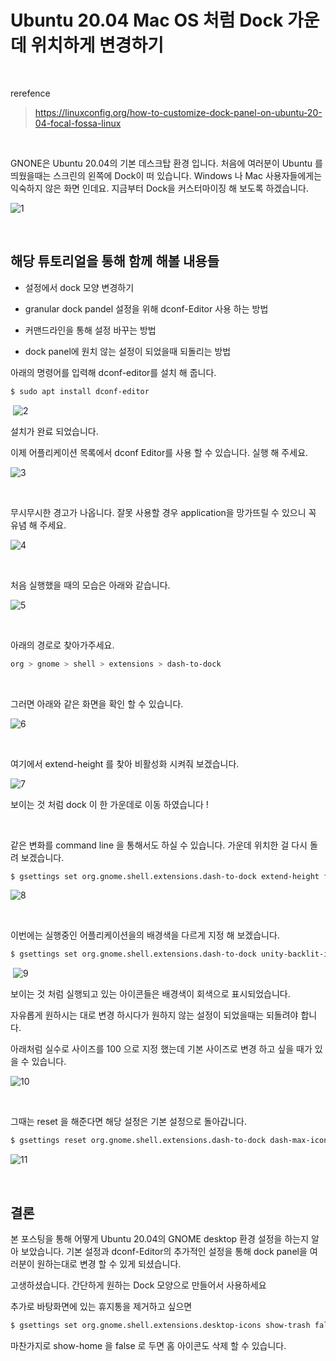 # Ubuntu 20.04 Mac OS 처럼 Dock 가운데 위치하게 변경하기

​	

rerefence

> https://linuxconfig.org/how-to-customize-dock-panel-on-ubuntu-20-04-focal-fossa-linux

​	

GNONE은 Ubuntu 20.04의 기본 데스크탑 환경 입니다. 처음에 여러분이 Ubuntu 를 띄웠을때는 스크린의 왼쪽에 Dock이 떠 있습니다. Windows 나 Mac 사용자들에게는 익숙하지 않은 화면 인데요. 지금부터 Dock을 커스터마이징 해 보도록 하겠습니다.

![1](https://raw.githubusercontent.com/Shane-Park/markdownBlog/master/OS/linux/ubuntu/dock.assets/1.png)

​	

## 해당 튜토리얼을 통해 함께 해볼 내용들

- 설정에서 dock 모양 변경하기

- granular dock pandel 설정을 위해 dconf-Editor 사용 하는 방법 

- 커맨드라인을 통해 설정 바꾸는 방법

- dock panel에 원치 않는 설정이 되었을때 되돌리는 방법

  

아래의 명령어를 입력해 dconf-editor를 설치 해 줍니다.

```bash
$ sudo apt install dconf-editor
```

​			![2](https://raw.githubusercontent.com/Shane-Park/markdownBlog/master/OS/linux/ubuntu/dock.assets/2.png)

설치가 완료 되었습니다.



이제 어플리케이션 목록에서 dconf Editor를 사용 할 수 있습니다. 실행 해 주세요.	

![3](https://raw.githubusercontent.com/Shane-Park/markdownBlog/master/OS/linux/ubuntu/dock.assets/3.png)	

​	

무시무시한 경고가 나옵니다. 잘못 사용할 경우 application을 망가뜨릴 수 있으니 꼭 유념 해 주세요.

![4](https://raw.githubusercontent.com/Shane-Park/markdownBlog/master/OS/linux/ubuntu/dock.assets/4.png)

​		

처음 실행했을 때의 모습은 아래와 같습니다.

![5](https://raw.githubusercontent.com/Shane-Park/markdownBlog/master/OS/linux/ubuntu/dock.assets/5.png)

​	

아래의 경로로 찾아가주세요.

```bash
org > gnome > shell > extensions > dash-to-dock
```

​	

그러면 아래와 같은 화면을 확인 할 수 있습니다.

![6](https://raw.githubusercontent.com/Shane-Park/markdownBlog/master/OS/linux/ubuntu/dock.assets/6.png)

​	

여기에서 extend-height 를 찾아 비활성화 시켜줘 보겠습니다.

![7](https://raw.githubusercontent.com/Shane-Park/markdownBlog/master/OS/linux/ubuntu/dock.assets/7.png)

보이는 것 처럼 dock 이 한 가운데로 이동 하였습니다 !

​	

같은 변화를 command line 을 통해서도 하실 수 있습니다. 가운데 위치한 걸 다시 돌려 보겠습니다.

```bash
$ gsettings set org.gnome.shell.extensions.dash-to-dock extend-height false
```

![8](https://raw.githubusercontent.com/Shane-Park/markdownBlog/master/OS/linux/ubuntu/dock.assets/8.png)

​	

이번에는 실행중인 어플리케이션을의 배경색을 다르게 지정 해 보겠습니다.

```bash
$ gsettings set org.gnome.shell.extensions.dash-to-dock unity-backlit-items true
```

​	![9](https://raw.githubusercontent.com/Shane-Park/markdownBlog/master/OS/linux/ubuntu/dock.assets/9.png)

보이는 것 처럼 실행되고 있는 아이콘들은 배경색이 회색으로 표시되었습니다.



자유롭게 원하시는 대로 변경 하시다가 원하지 않는 설정이 되었을때는 되돌려야 합니다.

아래처럼 실수로 사이즈를 100 으로 지정 했는데 기본 사이즈로 변경 하고 싶을 때가 있을 수 있습니다.

![10](https://raw.githubusercontent.com/Shane-Park/markdownBlog/master/OS/linux/ubuntu/dock.assets/10.png)

​	

그때는 reset 을 해준다면 해당 설정은 기본 설정으로 돌아갑니다.

```bash
$ gsettings reset org.gnome.shell.extensions.dash-to-dock dash-max-icon-size
```

![11](https://raw.githubusercontent.com/Shane-Park/markdownBlog/master/OS/linux/ubuntu/dock.assets/11.png)	

​	

## 결론

본 포스팅을 통해 어떻게 Ubuntu 20.04의 GNOME desktop 환경 설정을 하는지 알아 보았습니다. 기본 설정과 dconf-Editor의 추가적인 설정을 통해 dock panel을 여러분이 원하는대로 변경 할 수 있게 되셨습니다.

고생하셨습니다. 간단하게 원하는 Dock 모양으로 만들어서 사용하세요 



추가로 바탕화면에 있는 휴지통을 제거하고 싶으면

```bash
$ gsettings set org.gnome.shell.extensions.desktop-icons show-trash false
```

마찬가지로 show-home 을 false 로 두면 홈 아이콘도 삭제 할 수 있습니다.